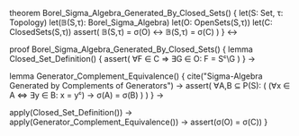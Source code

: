 theorem Borel_Sigma_Algebra_Generated_By_Closed_Sets() {
  let(S: Set, τ: Topology)
  let(𝔹(S,τ): Borel_Sigma_Algebra)
  let(O: OpenSets(S,τ))
  let(C: ClosedSets(S,τ))
  assert(
    𝔹(S,τ) = σ(O) ↔ 𝔹(S,τ) = σ(C)
  )
} ↔

proof Borel_Sigma_Algebra_Generated_By_Closed_Sets() {
  lemma Closed_Set_Definition() {
    assert(
      ∀F ∈ C ⇒ ∃G ∈ O: F = Sᶜ\G
    )
  } →
  
  lemma Generator_Complement_Equivalence() {
    cite("Sigma-Algebra Generated by Complements of Generators") →
    assert(
      ∀A,B ⊆ P(S): (
        (∀x ∈ A ⇔ ∃y ∈ B: x = yᶜ) →
        σ(A) = σ(B)
      )
    )
  } →
  
  apply(Closed_Set_Definition()) →
  apply(Generator_Complement_Equivalence()) →
  assert(σ(O) = σ(C))
}